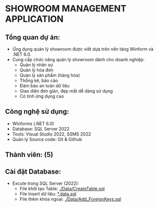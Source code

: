 ﻿# SHOWROOM MANAGEMENT APPLICATION
## Tổng quan dự án:
- Ứng dụng quản lý showroom được viết dựa trên nền tảng Winform và .NET 6.0.
- Cung cấp chức năng quản lý showroom dành cho doanh nghiệp:
	- Quản lý nhân sự
	- Quản lý hóa đơn
	- Quản lý sản phẩm (hàng hóa)
	- Thống kê, báo cáo
	- Đảm bảo an toàn dữ liệu
	- Giao diện đơn giản, đẹp mắt dễ dàng sử dụng
	- Có tính ứng dụng cao

## Công nghệ sử dụng:
- Winforms (.NET 6.0)
- Database: SQL Server 2022
- Tools: Visual Studio 2022, SSMS 2022
- Quản lý Source code: Git & Github

## Thành viên: (5)

## Cài đặt Database:
- Excute trong SQL Server (2022): 
	- File khởi tạo Table: <a href="./Data/CreateTable.sql">./Data/CreateTable.sql</a>
	- File Insert dữ liệu: <a href="./Data">*.data.sql</a>
	- File thêm khóa ngoại: <a href="./Data/Add_ForeignKeys.sql">./Data/Add_ForeignKeys.sql</a>
